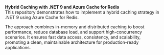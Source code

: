 **Hybrid Caching with .NET 9 and Azure Cache for Redis**  
This repository demonstrates how to implement a hybrid caching strategy in .NET 9 using Azure Cache for Redis.  

The approach combines in-memory and distributed caching to boost performance, reduce database load, and support high-concurrency scenarios. It ensures fast data access, consistency, and scalability, promoting a clean, maintainable architecture for production-ready applications.
